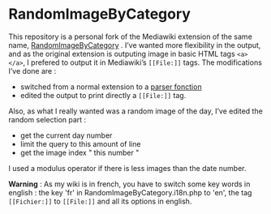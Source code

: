 # RandomImageByCategory

This repository is a personal fork of the Mediawiki extension of the same name, [RandomImageByCategory](https://www.mediawiki.org/wiki/Extension:RandomImageByCategory) . I’ve wanted more flexibility in the output, and as the original extension is outputing
 image in basic HTML tags `<a></a>`, I prefered to output it in Mediawiki’s `[[File:]]` tags. The modifications I’ve done are :

- switched from a normal extension to a [parser fonction](https://www.mediawiki.org/wiki/Manual:Parser_functions)
- edited the output to print directly a `[[File:]]` tag.

Also, as what I really wanted was a random image of the day, I’ve edited the random selection part :

-  get the current day number
-  limit the query to this amount of line
-  get the image index " this number "

I used a modulus operator if there is less images than the date number.

**Warning** : As my wiki is in french, you have to switch some key words in english : the key 'fr' in RandomImageByCategory.i18n.php to 'en', the tag `[[Fichier:]]` to `[[File:]]` and all its options in english.
